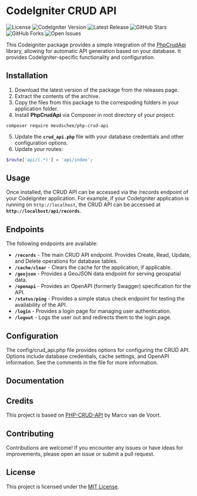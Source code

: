 # CodeIgniter CRUD API
![License](https://img.shields.io/badge/License-MIT-blue)
![CodeIgniter Version](https://img.shields.io/badge/CodeIgniter-3.x-ff5733) 
![Latest Release](https://img.shields.io/github/v/release/drkNsubuga/codeigniter-crud-api)
![GitHub Stars](https://img.shields.io/github/stars/drkNsubuga/codeigniter-crud-api)
![GitHub Forks](https://img.shields.io/github/forks/drkNsubuga/codeigniter-crud-api)
![Open Issues](https://img.shields.io/github/issues/drkNsubuga/codeigniter-crud-api)

This Codeigniter package provides a simple integration of the [PhpCrudApi](https://github.com/mevdschee/php-crud-api) library, allowing for automatic API generation based on your database.  It provides CodeIgniter-specific functionality and configuration.

## Installation
1. Download the latest version of the package from the releases page.
2. Extract the contents of the archive.
3. Copy the files from this package to the correspoding folders in your application folder. 
4. Install **PhpCrudApi** via Composer in root directory of your project: 
```console
composer require mevdschee/php-crud-api
```
5. Update the **`crud_api.php`** file with your database credentials and other configuration options.
6. Update your routes:
```php
$route['api/(.*)'] = 'api/index';
```

## Usage
Once installed, the CRUD API can be accessed via the /records endpoint of your CodeIgniter application. For example, if your CodeIgniter application is running on `http://localhost`, the CRUD API can be accessed at **`http://localhost/api/records`**.

## Endpoints
The following endpoints are available:

* **`/records`** - The main CRUD API endpoint. Provides Create, Read, Update, and Delete operations for database tables.
* **`/cache/clear`** - Clears the cache for the application, if applicable.
* **`/geojson`** - Provides a GeoJSON data endpoint for serving geospatial data.
* **`/openapi`** - Provides an OpenAPI (formerly Swagger) specification for the API.
* **`/status/ping`** - Provides a simple status check endpoint for testing the availability of the API.
* **`/login`** - Provides a login page for managing user authentication.
* **`/logout`** - Logs the user out and redirects them to the login page.

## Configuration
The config/crud_api.php file provides options for configuring the CRUD API. Options include database credentials, cache settings, and OpenAPI information. See the comments in the file for more information.

## Documentation 

## Credits
This project is based on [PHP-CRUD-API](https://github.com/mevdschee/php-crud-api) by Marco van de Voort.

## Contributing
Contributions are welcome! If you encounter any issues or have ideas for improvements, please open an issue or submit a pull request.

## License
This project is licensed under the [MIT License](https://github.com/drkNsubuga/codeigniter-crud-api/blob/main/LICENSE).

